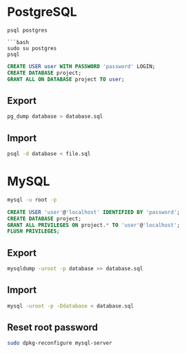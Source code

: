 # PostgreSQL

```TO Login
psql postgres

```bash
sudo su postgres
psql
```
```sql
CREATE USER user WITH PASSWORD 'password' LOGIN;
CREATE DATABASE project;
GRANT ALL ON DATABASE project TO user;
```
## Export
```bash
pg_dump database > database.sql
```
## Import
```bash
psql -d database < file.sql 
```

# MySQL
```bash
mysql -u root -p
```
```sql
CREATE USER 'user'@'localhost' IDENTIFIED BY 'password';
CREATE DATABASE project;
GRANT ALL PRIVILEGES ON project.* TO 'user'@'localhost';
FLUSH PRIVILEGES;
```
## Export
```bash
mysqldump -uroot -p database >> database.sql
```
## Import
```bash
mysql -uroot -p -Ddatabase < database.sql
```
## Reset root password
```bash
sudo dpkg-reconfigure mysql-server
```
